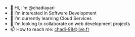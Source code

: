 - 👋 Hi, I’m @chadiayari
- 👀 I’m interested in Software Development
- 🌱 I’m currently learning Cloud Services
- 💞️ I’m looking to collaborate on web development projects
- 📫 How to reach me: chadi-98@live.fr

<!---
chadiayari/chadiayari is a ✨ special ✨ repository because its `README.md` (this file) appears on your GitHub profile.
You can click the Preview link to take a look at your changes.
--->
